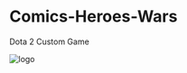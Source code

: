 # Comics-Heroes-Wars
Dota 2 Custom Game

![logo](https://pp.userapi.com/c630020/v630020810/4ad08/uJ_aB1lwkk0.jpg)
